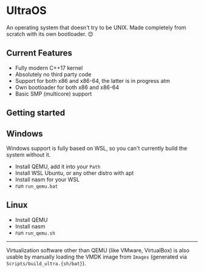 # UltraOS
An operating system that doesn't try to be UNIX. Made completely from scratch with its own bootloader. 😊

## Current Features
- Fully modern C++17 kernel
- Absolutely no third party code
- Support for both x86 and x86-64, the latter is in progress atm
- Own bootloader for both x86 and x86-64
- Basic SMP (multicore) support

## Getting started

Windows
---
Windows support is fully based on WSL, so you can't currently build the system without it.

- Install QEMU, add it into your `Path`
- Install WSL Ubuntu, or any other distro with apt
- Install nasm for your WSL
- run `run_qemu.bat`

Linux
---
- Install QEMU
- Install nasm
- run `run_qemu.sh`
---
Virtualization software other than QEMU (like VMware, VirtualBox) is also usable by manually loading the VMDK image from `Images` (generated via `Scripts/build_ultra.{sh/bat}`).
